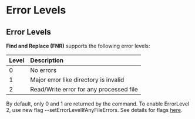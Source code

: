 # Error Levels

## Error Levels

**Find and Replace (FNR)** supports the following error levels:

Level | Description|
:-----|:-----------|
0 | No errors|
1 | Major error like directory is invalid|
2 | Read/Write error for any processed file|

By default, only 0 and 1 are returned by the command. To enable ErrorLevel 2, use new flag --setErrorLevelIfAnyFileErrors. See details for flags [here](/flags).